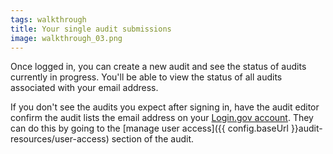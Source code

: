 ```yaml
---
tags: walkthrough
title: Your single audit submissions
image: walkthrough_03.png
---
```


Once logged in, you can create a new audit and see the status of audits currently in progress. You'll be able to view the status of all audits associated with your email address.

If you don't see the audits you expect after signing in, have the audit editor confirm the audit lists the email address on your [Login.gov account](https://login.gov/create-an-account/). They can do this by going to the [manage user access]({{ config.baseUrl }}audit-resources/user-access) section of the audit.
